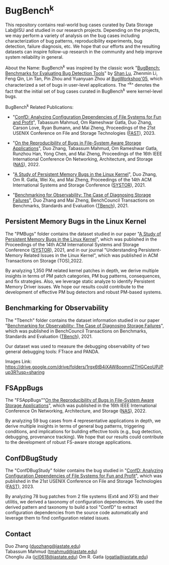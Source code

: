 # BugBench<sup>k</sup> 

This repository contains real-world bug cases curated by Data Storage Lab@ISU and studied in our research projects. Depending on the projects, we may perform a variety of analysis on the bug cases including characterization of bug patterns, reproducibility experiments, bug detection, failure diagnosis, etc. We hope that our efforts and the resulting datasets can inspire follow-up research in the community and help improve system reliability in general.

About the Name: BugBench<sup>k</sup>  was inspired by the classic work "[BugBench: Benchmarks for Evaluating Bug Detection Tools](https://www.cs.umd.edu/~pugh/BugWorkshop05/papers/63-lu.pdf)" by [Shan Lu](http://people.cs.uchicago.edu/~shanlu/), Zhenmin Li, Feng Qin, Lin Tan, Pin Zhou and Yuanyuan Zhou at [BugWorkshop'05](https://www.cs.umd.edu/~pugh/BugWorkshop05/), which characterized a set of bugs in user-level applications. The "<sup>k</sup>" denotes the fact that the initial set of bug cases curated in BugBench<sup>k</sup> were kernel-level bugs.  

BugBench<sup>k</sup> Related Publications:

- "[ConfD: Analyzing Configuration Dependencies of File Systems for Fun and Profit](https://www.usenix.org/conference/fast23/presentation/mahmud)",
Tabassum Mahmud, Om Rameshwar Gatla, Duo Zhang, Carson Love, Ryan Bumann, and Mai Zheng, Proceedings of the 21st USENIX Conference on File and Storage Technologies ([FAST](https://www.usenix.org/conference/fast23)), 2023.

- "[On the Reproducibility of Bugs in File-System Aware Storage Applications](https://ieeexplore.ieee.org/document/9925445)", 
Duo Zhang, Tabassum Mahmud, Om Rameshwar Gatla, Runzhou Han, Yong Chen, and Mai Zheng,
Proceedings of the 16th IEEE International Conference On Networking, Architecture, and Storage ([NAS](http://www.nas-conference.org/NAS-2022/)), 2022.

- "[A Study of Persistent Memory Bugs in the Linux Kernel](https://dl.acm.org/doi/pdf/10.1145/3456727.3463783)",
Duo Zhang, Om R. Gatla, Wei Xu, and Mai Zheng,
Proceedings of the 14th ACM International Systems and Storage Conference ([SYSTOR](https://www.systor.org/2021/index.html)), 2021.

- "[Benchmarking for Observability: The Case of Diagnosing Storage Failures](https://www.sciencedirect.com/science/article/pii/S2772485921000065)", 
Duo Zhang and Mai Zheng,
BenchCouncil Transactions on Benchmarks, Standards and Evaluation ([TBench](https://www.benchcouncil.org/index.html)), 2021.

## Persistent Memory Bugs in the Linux Kernel ##

The "PMBugs" folder contains the dataset studied in our paper "[A Study of Persistent Memory Bugs in the Linux Kernel](https://dl.acm.org/doi/pdf/10.1145/3456727.3463783)", which was published in the Proceedings of the 14th ACM International Systems and Storage Conference ([SYSTOR](https://www.systor.org/2021/index.html)), 2021, and in our journal "Understanding Persistent-Memory Related Issues in the Linux Kernel", which was published in ACM Transactions on Storage (TOS),2022.

By analyzing 1,350 PM related kernel patches in depth, we derive multiple insights in terms of PM patch categories, PM bug patterns, consequences, and fix
strategies. Also, we leverage static analyze to identify Persistent Memory Driver issues. We hope our results could contribute to the development of effective PM bug detectors and robust PM-based systems.

## Benchmarking for Observability ##

The "Tbench" folder contains the dataset information studied in our paper "[Benchmarking for Observability: The Case of Diagnosing Storage Failures](https://www.ece.iastate.edu/~mai/docs/papers/2021TBench-Debug.pdf)", which was published in BenchCouncil Transactions on Benchmarks, Standards and Evaluation ([TBench](https://www.benchcouncil.org/index.html)), 2021.

Our dataset was used to measure the debugging observability of two general debugging tools: FTrace and PANDA.

Images Link: https://drive.google.com/drive/folders/1rgx6tB4iXAW8oomnIZTHGCeoUPJPup3R?usp=sharing

## FSAppBugs ##
The "FSAppBugs""[On the Reproducibility of Bugs in File-System Aware Storage Applications](https://ieeexplore.ieee.org/document/9925445)", which was published in the 16th IEEE International Conference On Networking, Architecture, and Storage ([NAS](http://www.nas-conference.org/NAS-2022/)), 2022.

By analyzing 59 bug cases from 4 representative applications in depth, we derive multiple insights in terms of general bug patterns, triggering
conditions, and implications for building effective tools (e.g., bug detection, debugging, provenance tracking). We hope that our results could contribute to the development of robust FS-aware storage applications.

## ConfDBugStudy ##

The "ConfDBugStudy" folder contains the bug studied in "[ConfD: Analyzing Configuration Dependencies of File Systems for Fun and Profit](https://www.usenix.org/conference/fast23/presentation/mahmud)", which was published in the 21st USENIX Conference on File and Storage Technologies ([FAST](https://www.usenix.org/conference/fast23)), 2023.

By analyzing 78 bug patches from 2 file systems (Ext4 and XFS) and their utilitis, we derived a taxonomy of configuration dependencies. We used the derived pattern and taxonomy to build a tool "ConfD" to extract configuration dependencies from the source code automatically and leverage them to find configuration related issues.

## Contact ##
Duo Zhang (duozhang@iastate.edu)  
Tabassum Mahmud (tmahmud@iastate.edu)  
Chongliu Jia (jcl0618@iastate.edu) 
Om R. Gatla (ogatla@iastate.edu)



